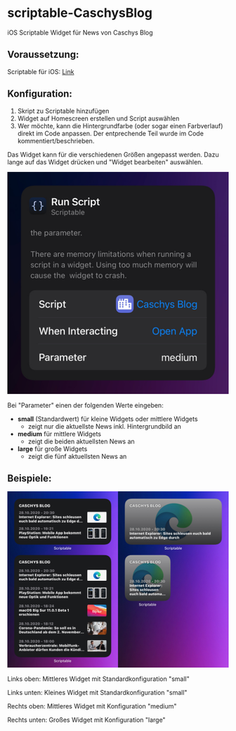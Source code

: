 # scriptable-CaschysBlog
iOS Scriptable Widget für News von Caschys Blog

## Voraussetzung:

Scriptable für iOS: [Link](https://apps.apple.com/de/app/scriptable/id1405459188)

## Konfiguration:

1. Skript zu Scriptable hinzufügen
2. Widget auf Homescreen erstellen und Script auswählen
3. Wer möchte, kann die Hintergrundfarbe (oder sogar einen Farbverlauf) direkt im Code anpassen. Der entprechende Teil wurde im Code kommentiert/beschrieben.

Das Widget kann für die verschiedenen Größen angepasst werden. Dazu lange auf das Widget drücken und "Widget bearbeiten" auswählen.

![](https://github.com/Saudumm/scriptable-CaschysBlog/blob/main/widget-config.jpeg)

Bei "Parameter" einen der folgenden Werte eingeben:
- **small** (Standardwert) für kleine Widgets oder mittlere Widgets
  - zeigt nur die aktuellste News inkl. Hintergrundbild an
- **medium** für mittlere Widgets
  - zeigt die beiden aktuellsten News an
- **large** für große Widgets
  - zeigt die fünf aktuellsten News an

## Beispiele:
![](https://github.com/Saudumm/scriptable-CaschysBlog/blob/main/widget-examples.jpeg)

Links oben: Mittleres Widget mit Standardkonfiguration "small"

Links unten: Kleines Widget mit Standardkonfiguration "small"

Rechts oben: Mittleres Widget mit Konfiguration "medium"

Rechts unten: Großes Widget mit Konfiguration "large"
